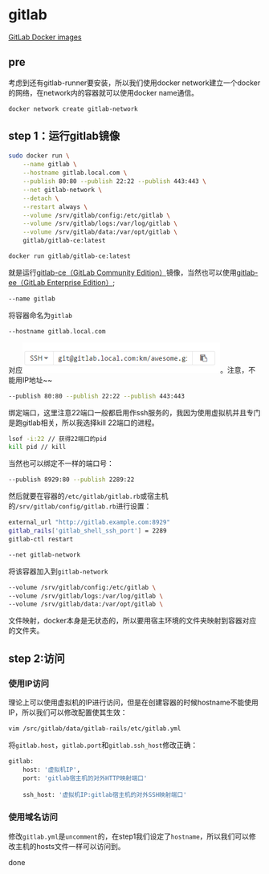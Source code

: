 # gitlab

[GitLab Docker images](https://docs.gitlab.com/omnibus/docker/)

## pre
考虑到还有gitlab-runner要安装，所以我们使用docker network建立一个docker的网络，在network内的容器就可以使用docker name通信。
```bash
docker network create gitlab-network
```

## step 1：运行gitlab镜像

```bash
sudo docker run \
    --name gitlab \
    --hostname gitlab.local.com \
    --publish 80:80 --publish 22:22 --publish 443:443 \
    --net gitlab-network \
    --detach \
    --restart always \
    --volume /srv/gitlab/config:/etc/gitlab \
    --volume /srv/gitlab/logs:/var/log/gitlab \
    --volume /srv/gitlab/data:/var/opt/gitlab \
    gitlab/gitlab-ce:latest
```

```bash
docker run gitlab/gitlab-ce:latest
```

就是运行[gitlab-ce（GitLab Community Edition）](https://registry.hub.docker.com/u/gitlab/gitlab-ce/)镜像，当然也可以使用[gitlab-ee（GitLab Enterprise Edition）](https://registry.hub.docker.com/u/gitlab/gitlab-ee/);

```bash
--name gitlab
```

将容器命名为`gitlab`

```bash
--hostname gitlab.local.com
```

对应![gitlab-hostname](https://github.com/linyongkangm/Blog/blob/master/public/images/gitlab-hostname.png)。注意，不能用IP地址~~

```bash
--publish 80:80 --publish 22:22 --publish 443:443
```

绑定端口，这里注意22端口一般都启用作ssh服务的，我因为使用虚拟机并且专门是跑gitlab相关，所以我选择kill 22端口的进程。

```bash
lsof -i:22 // 获得22端口的pid
kill pid // kill
```

当然也可以绑定不一样的端口号：

```bash
--publish 8929:80 --publish 2289:22
```

然后就要在容器的`/etc/gitlab/gitlab.rb`或宿主机的`/srv/gitlab/config/gitlab.rb`进行设置：

```bash
external_url "http://gitlab.example.com:8929"
gitlab_rails['gitlab_shell_ssh_port'] = 2289
gitlab-ctl restart
```

```bash
--net gitlab-network
```

将该容器加入到`gitlab-network`

```bash
--volume /srv/gitlab/config:/etc/gitlab \
--volume /srv/gitlab/logs:/var/log/gitlab \
--volume /srv/gitlab/data:/var/opt/gitlab \
```

文件映射，docker本身是无状态的，所以要用宿主环境的文件夹映射到容器对应的文件夹。

## step 2:访问

### 使用IP访问

理论上可以使用虚拟机的IP进行访问，但是在创建容器的时候hostname不能使用IP，所以我们可以修改配置使其生效：

```bash
vim /src/gitlab/data/gitlab-rails/etc/gitlab.yml
```

将`gitlab.host`，`gitlab.port`和`gitlab.ssh_host`修改正确：

```bash
gitlab:
    host: '虚拟机IP',
    port: 'gitlab宿主机的对外HTTP映射端口'

    ssh_host: '虚拟机IP:gitlab宿主机的对外SSH映射端口'
```

### 使用域名访问

修改`gitlab.yml`是`uncomment`的，在step1我们设定了`hostname`，所以我们可以修改主机的hosts文件一样可以访问到。

done